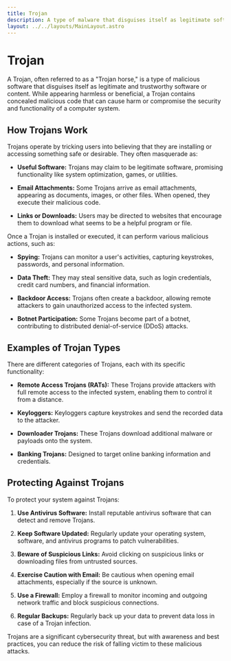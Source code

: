 ```yaml
---
title: Trojan
description: A type of malware that disguises itself as legitimate software but contains malicious code that can harm or compromise a system.
layout: ../../layouts/MainLayout.astro
---
```


# Trojan

A Trojan, often referred to as a "Trojan horse," is a type of malicious software that disguises itself as legitimate and trustworthy software or content. While appearing harmless or beneficial, a Trojan contains concealed malicious code that can cause harm or compromise the security and functionality of a computer system.

## How Trojans Work

Trojans operate by tricking users into believing that they are installing or accessing something safe or desirable. They often masquerade as:

- **Useful Software:** Trojans may claim to be legitimate software, promising functionality like system optimization, games, or utilities.

- **Email Attachments:** Some Trojans arrive as email attachments, appearing as documents, images, or other files. When opened, they execute their malicious code.

- **Links or Downloads:** Users may be directed to websites that encourage them to download what seems to be a helpful program or file.

Once a Trojan is installed or executed, it can perform various malicious actions, such as:

- **Spying:** Trojans can monitor a user's activities, capturing keystrokes, passwords, and personal information.

- **Data Theft:** They may steal sensitive data, such as login credentials, credit card numbers, and financial information.

- **Backdoor Access:** Trojans often create a backdoor, allowing remote attackers to gain unauthorized access to the infected system.

- **Botnet Participation:** Some Trojans become part of a botnet, contributing to distributed denial-of-service (DDoS) attacks.

## Examples of Trojan Types

There are different categories of Trojans, each with its specific functionality:

- **Remote Access Trojans (RATs):** These Trojans provide attackers with full remote access to the infected system, enabling them to control it from a distance.

- **Keyloggers:** Keyloggers capture keystrokes and send the recorded data to the attacker.

- **Downloader Trojans:** These Trojans download additional malware or payloads onto the system.

- **Banking Trojans:** Designed to target online banking information and credentials.

## Protecting Against Trojans

To protect your system against Trojans:

1. **Use Antivirus Software:** Install reputable antivirus software that can detect and remove Trojans.

2. **Keep Software Updated:** Regularly update your operating system, software, and antivirus programs to patch vulnerabilities.

3. **Beware of Suspicious Links:** Avoid clicking on suspicious links or downloading files from untrusted sources.

4. **Exercise Caution with Email:** Be cautious when opening email attachments, especially if the source is unknown.

5. **Use a Firewall:** Employ a firewall to monitor incoming and outgoing network traffic and block suspicious connections.

6. **Regular Backups:** Regularly back up your data to prevent data loss in case of a Trojan infection.

Trojans are a significant cybersecurity threat, but with awareness and best practices, you can reduce the risk of falling victim to these malicious attacks.

